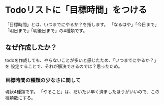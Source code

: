 # Todoリストに「目標時間」をつける

「目標時間」とは、いつまでにやるか？を指します。
「なるはや」「今日まで」「明日まで」「明後日まで」の4種類です。

## なぜ作成したか？

todoを作成しても、やらないことが多いと感じたため、「いつまでにやるか？」を
設定することで、それが解決できるのでは？思ったため。

### 目標時間の種類の少なさに関して

現状4種類です。
「やること」は、だいたい早く済ましたほうがいいので、この種類数にする。